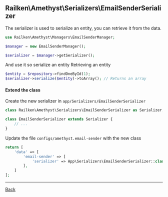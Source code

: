 ## Railken\Amethyst\Serializers\EmailSenderSerializer

The serializer is used to serialize an entity, you can retrieve it from the data.

```php
use Railken\Amethyst\Managers\EmailSenderManager;

$manager = new EmailSenderManager();

$serializer = $manager->getSerializer();

```

And use it so serialize an entity
Retrieving an entity

```php
$entity = $repository->findOneById(1);
$serializer->serialize($entity)->toArray(); // Returns an array

```
#### Extend the class

Create the new serializer in `app/Serializers/EmailSenderSerializer`
```php
class Railken\Amethyst\Serializers\EmailSenderSerializer as Serializer;

class EmailSenderSerializer extends Serializer {
	// ...
}
```
Update the file `configs/amethyst.email-sender` with the new class
```php
return [
    'data' => [
        'email-sender' => [
            'serializer' => App\Serializers\EmailSenderSerializer::class,
        ],
    ]
];
```

---
[Back](index.md)